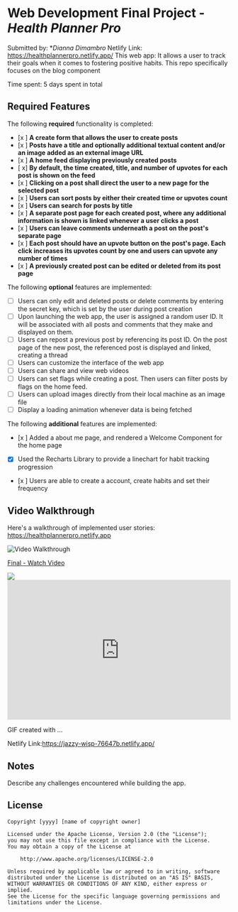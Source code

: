 # Web Development Final Project - *Health Planner Pro*

Submitted by: **Dianna Dimambro* 
Netlify Link:  https://healthplannerpro.netlify.app/
This web app: It allows a user to track their goals when it comes to fostering positive habits.
This repo specifically focuses on the blog component

Time spent: 5 days spent in total

## Required Features

The following **required** functionality is completed:

- [x ] **A create form that allows the user to create posts**
- [x ] **Posts have a title and optionally additional textual content and/or an image added as an external image URL**
- [x ] **A home feed displaying previously created posts**
- [ x] **By default, the time created, title, and number of upvotes for each post is shown on the feed**
- [x ] **Clicking on a post shall direct the user to a new page for the selected post**
- [x ] **Users can sort posts by either their created time or upvotes count**
- [x ] **Users can search for posts by title**
- [x ] **A separate post page for each created post, where any additional information is shown is linked whenever a user clicks a post**
- [x ] **Users can leave comments underneath a post on the post's separate page**
- [x ] **Each post should have an upvote button on the post's page. Each click increases its upvotes count by one and users can upvote any number of times**
- [x ] **A previously created post can be edited or deleted from its post page**

The following **optional** features are implemented:

- [ ] Users can only edit and deleted posts or delete comments by entering the secret key, which is set by the user during post creation
- [ ] Upon launching the web app, the user is assigned a random user ID. It will be associated with all posts and comments that they make and displayed on them.
- [ ] Users can repost a previous post by referencing its post ID. On the post page of the new post, the referenced post is displayed and linked, creating a thread
- [ ] Users can customize the interface of the web app
- [ ] Users can share and view web videos
- [ ] Users can set flags while creating a post. Then users can filter posts by flags on the home feed.
- [ ] Users can upload images directly from their local machine as an image file
- [ ] Display a loading animation whenever data is being fetched

The following **additional** features are implemented:

* [x ] Added a about me page, and rendered a Welcome Component for the home page
* [x] Used the Recharts Library to provide a linechart for habit tracking progression
* [x ] Users are able to create a account, create habits and set their frequency

## Video Walkthrough

Here's a walkthrough of implemented user stories:
https://healthplannerpro.netlify.app

<img src='[http://i.imgur.com/link/to/your/gif/file.gif](https://www.loom.com/share/d05e509d5f484b10a72434cef7b12231?sid=b2c879fd-3e4a-488e-b392-40d6aa96b522)' title='Video Walkthrough' width='' alt='Video Walkthrough' />

<div>
    <a href="https://www.loom.com/share/d05e509d5f484b10a72434cef7b12231">
      <p>Final - Watch Video</p>
    </a>
    <a href="https://www.loom.com/share/d05e509d5f484b10a72434cef7b12231">
      <img style="max-width:300px;" src="https://cdn.loom.com/sessions/thumbnails/d05e509d5f484b10a72434cef7b12231-with-play.gif">
    </a>
  </div>

  <div style="position: relative; padding-bottom: 62.5%; height: 0;"><iframe src="https://www.loom.com/embed/d05e509d5f484b10a72434cef7b12231?sid=6764df86-d1c4-4d1d-89f5-e77425b66196" frameborder="0" webkitallowfullscreen mozallowfullscreen allowfullscreen style="position: absolute; top: 0; left: 0; width: 100%; height: 100%;"></iframe></div>

GIF created with ...  

Netlify Link:https://jazzy-wisp-76647b.netlify.app/
## Notes

Describe any challenges encountered while building the app.

## License

    Copyright [yyyy] [name of copyright owner]

    Licensed under the Apache License, Version 2.0 (the "License");
    you may not use this file except in compliance with the License.
    You may obtain a copy of the License at

        http://www.apache.org/licenses/LICENSE-2.0

    Unless required by applicable law or agreed to in writing, software
    distributed under the License is distributed on an "AS IS" BASIS,
    WITHOUT WARRANTIES OR CONDITIONS OF ANY KIND, either express or implied.
    See the License for the specific language governing permissions and
    limitations under the License.
